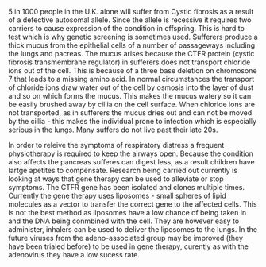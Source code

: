 5 in 1000 people in the U.K. alone will suffer from Cystic fibrosis as a result of a defective autosomal allele. Since the allele is recessive it requires two carriers to cause expression of the condition in offspring. This is hard to test which is why genetic screening is sometimes used. Sufferers produce a thick mucus from the epithelial cells of a number of passageways including the lungs and pacreas. The mucus arises because the CTFR protein (cystic fibrosis transmembrane regulator) in sufferers does not transport chloride ions out of the cell. This is because of a three base deletion on chromosone 7 that leads to a missing amino acid. In normal circumstances the transport of chloride ions draw water out of the cell by osmosis into the layer of dust and so on which forms the mucus. This makes the mucus watery so it can be easily brushed away by cillia on the cell surface. When chloride ions are not transported, as in sufferers the mucus dries out and can not be moved by the cillia - this makes the individual prone to infection which is especially serious in the lungs. Many suffers do not live past their late 20s.

In order to releive the symptoms of respiratory distress a frequent physiotherapy is required to keep the airways open. Because the condition also affects the pancreas sufferes can digest less, as a result children have lartge apetites to compensate. Research being carried out currently is looking at ways that gene therapy can be used to alleviate or stop symptoms. The CTFR gene has been isolated and clones multiple times. Currently the gene therapy uses liposomes - small spheres of lipid molecules as a vector to transfer the correct gene to the affected cells. This is not the best method as liposomes have a low chance of being taken in and the DNA being conmbined with the cell. They are however easy to administer, inhalers can be used to deliver the liposomes to the lungs. In the future viruses from the adeno-associated group may be improved (they have been trialed before) to be used in gene therapy, curently as with the adenovirus they have a low sucess rate.
